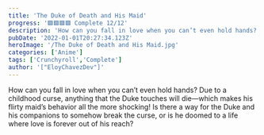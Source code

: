 ```yaml
---
title: 'The Duke of Death and His Maid'
progress: '🟩🟩🟩🟩 Complete 12/12'
description: 'How can you fall in love when you can’t even hold hands? Due to a childhood curse, anything that the Duke touches will die—which makes his flirty maid’s behavior all the more shocking!'
pubDate: '2022-01-01T20:27:34.123Z'
heroImage: '/The Duke of Death and His Maid.jpg'
categories: ['Anime']
tags: ['Crunchyroll','Complete']
author: '["EloyChavezDev"]'
---
```

How can you fall in love when you can’t even hold hands? Due to a childhood curse, anything that the Duke touches will die—which makes his flirty maid’s behavior all the more shocking! Is there a way for the Duke and his companions to somehow break the curse, or is he doomed to a life where love is forever out of his reach?